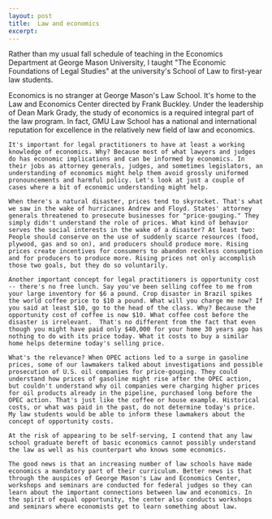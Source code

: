 ```yaml
---
layout: post
title:  Law and economics
excerpt:
---
```












Rather than my usual fall schedule of teaching in the Economics Department at George Mason University, I taught "The Economic Foundations of Legal Studies" at the university's School of Law to first-year law students.

Economics is no stranger at George Mason's Law School. It's home to the Law and Economics Center directed by Frank Buckley. Under the leadership of Dean Mark Grady, the study of economics is a required integral part of the law program. In fact, GMU Law School has a national and international reputation for excellence in the relatively new field of law and economics.

	It's important for legal practitioners to have at least a working knowledge of economics. Why? Because most of what lawyers and judges do has economic implications and can be informed by economics. In their jobs as attorney generals, judges, and sometimes legislators, an understanding of economics might help them avoid grossly uniformed pronouncements and harmful policy. Let's look at just a couple of cases where a bit of economic understanding might help.

	When there's a natural disaster, prices tend to skyrocket. That's what we saw in the wake of hurricanes Andrew and Floyd. States' attorney generals threatened to prosecute businesses for "price-gouging." They simply didn't understand the role of prices. What kind of behavior serves the social interests in the wake of a disaster? At least two: People should conserve on the use of suddenly scarce resources (food, plywood, gas and so on), and producers should produce more. Rising prices create incentives for consumers to abandon reckless consumption and for producers to produce more. Rising prices not only accomplish those two goals, but they do so voluntarily.

	Another important concept for legal practitioners is opportunity cost -- there's no free lunch. Say you've been selling coffee to me from your large inventory for $6 a pound. Crop disaster in Brazil spikes the world coffee price to $10 a pound. What will you charge me now? If you said at least $10, go to the head of the class. Why? Because the opportunity cost of coffee is now $10. What coffee cost before the disaster is irrelevant.  That's no different from the fact that even though you might have paid only $40,000 for your home 30 years ago has nothing to do with its price today. What it costs to buy a similar home helps determine today's selling price.

	What's the relevance? When OPEC actions led to a surge in gasoline prices, some of our lawmakers talked about investigations and possible prosecution of U.S. oil companies for price-gouging. They could understand how prices of gasoline might rise after the OPEC action, but couldn't understand why oil companies were charging higher prices for oil products already in the pipeline, purchased long before the OPEC action. That's just like the coffee or house example. Historical costs, or what was paid in the past, do not determine today's price. My law students would be able to inform these lawmakers about the concept of opportunity costs.

	At the risk of appearing to be self-serving, I contend that any law school graduate bereft of basic economics cannot possibly understand the law as well as his counterpart who knows some economics.

	The good news is that an increasing number of law schools have made economics a mandatory part of their curriculum. Better news is that through the auspices of George Mason's Law and Economics Center, workshops and seminars are conducted for federal judges so they can learn about the important connections between law and economics. In the spirit of equal opportunity, the center also conducts workshops and seminars where economists get to learn something about law.


